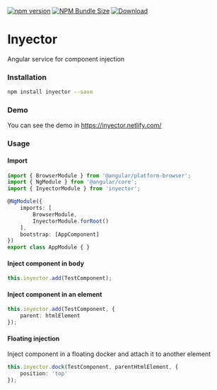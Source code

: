 [![npm version](https://img.shields.io/npm/v/inyector)](https://www.npmjs.com/package/inyector)
[![NPM Bundle Size](https://img.shields.io/bundlephobia/min/inyector)](https://bundlephobia.com/result?p=inyector@0.1.0)
[![Download](https://img.shields.io/npm/dt/inyector)](https://www.npmjs.com/package/inyector)

# Inyector

Angular service for component injection

### Installation
```bash
npm install inyector --save
```

### Demo

You can see the demo in https://inyector.netlify.com/

### Usage

#### Import

```ts
import { BrowserModule } from '@angular/platform-browser';
import { NgModule } from '@angular/core';
import { InyectorModule } from 'inyector';

@NgModule({
    imports: [
        BrowserModule,
        InyectorModule.forRoot()
    ],
    bootstrap: [AppComponent]
})
export class AppModule { }
```

#### Inject component in body

```ts
this.inyector.add(TestComponent);
```

#### Inject component in an element

```ts
this.inyector.add(TestComponent, {
    parent: htmlElement
});
```

#### Floating injection
Inject component in a floating docker and attach it to another element

```ts
this.inyector.dock(TestComponent, parentHtmlElement, {
    position: 'top'
});
```
